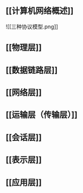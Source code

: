 
## [[计算机网络概述]]

![[三种协议模型.png]]

## [[物理层]]
## [[数据链路层]]
## [[网络层]]
## [[运输层（传输层）]]
## [[会话层]]
## [[表示层]]
## [[应用层]]
